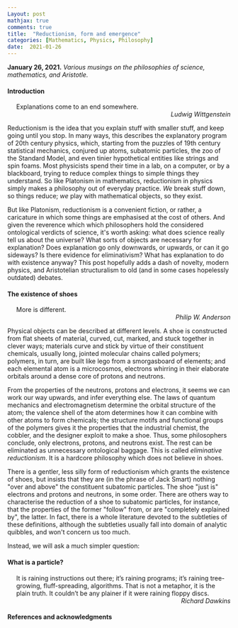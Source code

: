```yaml
---
Layout: post
mathjax: true
comments: true
title:  "Reductionism, form and emergence"
categories: [Mathematics, Physics, Philosophy]
date:  2021-01-26
---
```


**January 26, 2021.** *Various musings on the philosophies of science, mathematics, and Aristotle.*

#### Introduction

<span style="padding-left: 20px; display:block">
Explanations come to an end somewhere.
</span>

<div style="text-align: right"><i>Ludwig Wittgenstein</i> </div>

Reductionism is the idea that you explain stuff with
smaller stuff, and keep going until you stop.
In many ways, this describes the explanatory program of 20th century
physics, which, starting from the puzzles of 19th century statistical mechanics,
conjured up atoms, subatomic particles, the zoo of the Standard Model, and even
tinier hypothetical entities like strings and spin foams.
Most physicists spend their time in a lab, on a computer, or by a
blackboard, trying to reduce complex things to simple things they understand.
So like Platonism in mathematics, reductionism in physics simply makes
a philosophy out of everyday practice.
*We* break stuff down, so things reduce; *we* play with
mathematical objects, so they exist.

But like Platonism, reductionism is a convenient fiction, or rather, a
caricature in which some things are emphasised at the cost of others.
And given the reverence which which philosophers hold the considered
ontological verdicts of science, it's worth asking: what does science really tell us about the
universe? What sorts of objects are necessary for explanation? Does
explanation go only downwards, or upwards, or can it go sideways? Is
there evidence for eliminativism? What has explanation to do with
existence anyway?
This post hopefully adds a dash of novelty, modern physics, and
Aristotelian structuralism to old (and in some cases hopelessly outdated)
debates.

#### The existence of shoes

<span style="padding-left: 20px; display:block">
More is different.
</span>

<div style="text-align: right"><i>Philip W. Anderson</i> </div>

Physical objects can be described at different levels.
A shoe is constructed from flat sheets of material, curved, cut,
marked, and stuck together in clever ways; materials
curve and stick by virtue of their constituent
chemicals, usually long, jointed molecular chains called polymers;
polymers, in turn, are built like lego from a smorgasboard of elements;
and each elemental atom is a microcosmos, electrons whirring in their elaborate
orbitals around a dense core of protons and neutrons.

From the properties of the neutrons, protons and
electrons, it seems we can work our way upwards, and infer everything
else.
The laws of quantum mechanics and electromagnetism determine the
orbital structure of the atom; the valence shell of the atom
determines how it can combine with other atoms to form chemicals; the
structure motifs and functional groups of the polymers gives it the
properties that the industrial chemist, the cobbler, and the designer
exploit to make a shoe.
Thus, some philosophers conclude, only electrons, protons, and
neutrons exist.
The rest can be eliminated as unnecessary
ontological baggage.
This is called *eliminative reductionism*.
It is a hardcore philosophy which does not believe in shoes.

There is a gentler, less silly form of reductionism which grants the
existence of shoes, but insists that they are (in the phrase of Jack
Smart) nothing "over and above" the constituent subatomic particles.
The shoe "just is" electrons and protons and neutrons, in some order.
There are others way to characterise the reduction of a shoe to subatomic
particles, for instance, that the properties of the former "follow"
from, or are "completely explained by", the latter.
In fact, there is a whole literature devoted to the subtleties of
these definitions, although the subtleties usually fall into domain of
analytic quibbles, and won't concern us too much.

Instead, we will ask a much simpler question:

#### What is a particle?

<span style="padding-left: 20px; display:block">
It is raining instructions out there; it’s raining programs; it’s
raining tree-growing, fluff-spreading, algorithms. That is not a
metaphor, it is the plain truth. It couldn’t be any plainer if it were
raining floppy discs.
</span>

<div style="text-align: right"><i>Richard Dawkins</i> </div>

#### References and acknowledgments

<!-- quantamagazine.org/what-is-a-particle-20201112 -->
<!-- https://plato.stanford.edu/entries/scientific-reduction/-->
